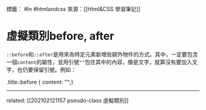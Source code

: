 標籤： #ln #htmlandcss 
來源：[[Html&CSS 學習筆記]]

# 虛擬類別before, after
`::before`和`::after`是用來為特定元素新增些額外物件的方式。其中，一定要包含一個`content`的屬性，並用引號`""`包住其中的內容，像是文字，就算沒有要加入文字，也仍要保留引號。例如：

.title::before {
	content: "";}


---

related: [[202102121157 pseudo-class 虛擬類別]]